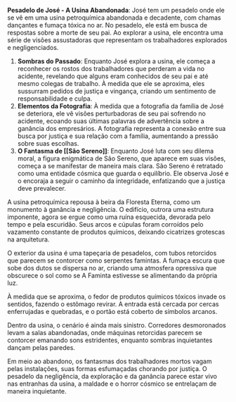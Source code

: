 **Pesadelo de José - A Usina Abandonada**: José tem um pesadelo onde ele se vê em uma usina petroquímica abandonada e decadente, com chamas dançantes e fumaça tóxica no ar. No pesadelo, ele está em busca de respostas sobre a morte de seu pai. Ao explorar a usina, ele encontra uma série de visões assustadoras que representam os trabalhadores explorados e negligenciados.

1. **Sombras do Passado**: Enquanto José explora a usina, ele começa a reconhecer os rostos dos trabalhadores que perderam a vida no acidente, revelando que alguns eram conhecidos de seu pai e até mesmo colegas de trabalho. À medida que ele se aproxima, eles sussurram pedidos de justiça e vingança, criando um sentimento de responsabilidade e culpa.
2. **Elementos da Fotografia**: À medida que a fotografia da família de José se deteriora, ele vê visões perturbadoras de seu pai sofrendo no acidente, ecoando suas últimas palavras de advertência sobre a ganância dos empresários. A fotografia representa a conexão entre sua busca por justiça e sua relação com a família, aumentando a pressão sobre suas escolhas.
3. **O Fantasma de [[São Sereno]]**: Enquanto José luta com seu dilema moral, a figura enigmática de São Sereno, que aparece em suas visões, começa a se manifestar de maneira mais clara. São Sereno é retratado como uma entidade cósmica que guarda o equilíbrio. Ele observa José e o encoraja a seguir o caminho da integridade, enfatizando que a justiça deve prevalecer.


A usina petroquímica repousa à beira da Floresta Eterna, como um monumento à ganância e negligência. O edifício, outrora uma estrutura imponente, agora se ergue como uma ruína esquecida, devorada pelo tempo e pela escuridão. Seus arcos e cúpulas foram corroídos pelo vazamento constante de produtos químicos, deixando cicatrizes grotescas na arquitetura.

O exterior da usina é uma tapeçaria de pesadelos, com tubos retorcidos que parecem se contorcer como serpentes famintas. A fumaça escura que sobe dos dutos se dispersa no ar, criando uma atmosfera opressiva que obscurece o sol como se A Faminta estivesse se alimentando da própria luz.

À medida que se aproxima, o fedor de produtos químicos tóxicos invade os sentidos, fazendo o estômago revirar. A entrada está cercada por cercas enferrujadas e quebradas, e o portão está coberto de símbolos arcanos.

Dentro da usina, o cenário é ainda mais sinistro. Corredores desmoronados levam a salas abandonadas, onde máquinas retorcidas parecem se contorcer emanando sons estridentes, enquanto sombras inquietantes dançam pelas paredes.

Em meio ao abandono, os fantasmas dos trabalhadores mortos vagam pelas instalações, suas formas esfumaçadas chorando por justiça. O pesadelo da negligência, da exploração e da ganância parece estar vivo nas entranhas da usina, a maldade e o horror cósmico se entrelaçam de maneira inquietante.